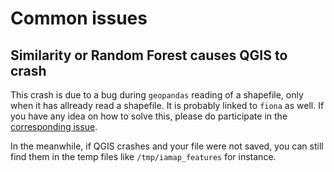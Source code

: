 # Common issues

<!-- ### UMAP crashes -->

<!-- Because of these issues, UMAP is disabled by default for now. -->

<!-- If you're using Windows, the use of UMAP may cause the plug-in to crash QGIS when using it. -->
<!-- If this issue happens we recommend to go in the reduction.py file of this plug in and comment the line : -->

<!-- ``` -->
<!-- import umap -->
<!-- ``` -->

<!-- Then save the change, reload the plug-in and try again. -->

## Similarity or Random Forest causes QGIS to crash

This crash is due to a bug during `geopandas` reading of a shapefile, only when it has allready read a shapefile. It is probably linked to `fiona` as well. If you have any idea on how to solve this, please do participate in the [corresponding issue](https://github.com/umr-amap/iamap/issues/28).

In the meanwhile, if QGIS crashes and your file were not saved, you can still find them in the temp files like `/tmp/iamap_features` for instance.
